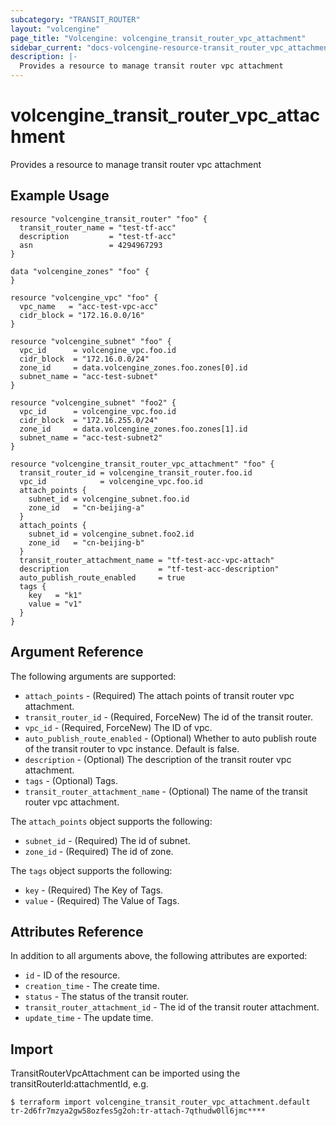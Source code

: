 ```yaml
---
subcategory: "TRANSIT_ROUTER"
layout: "volcengine"
page_title: "Volcengine: volcengine_transit_router_vpc_attachment"
sidebar_current: "docs-volcengine-resource-transit_router_vpc_attachment"
description: |-
  Provides a resource to manage transit router vpc attachment
---
```

# volcengine_transit_router_vpc_attachment
Provides a resource to manage transit router vpc attachment
## Example Usage
```hcl
resource "volcengine_transit_router" "foo" {
  transit_router_name = "test-tf-acc"
  description         = "test-tf-acc"
  asn                 = 4294967293
}

data "volcengine_zones" "foo" {
}

resource "volcengine_vpc" "foo" {
  vpc_name   = "acc-test-vpc-acc"
  cidr_block = "172.16.0.0/16"
}

resource "volcengine_subnet" "foo" {
  vpc_id      = volcengine_vpc.foo.id
  cidr_block  = "172.16.0.0/24"
  zone_id     = data.volcengine_zones.foo.zones[0].id
  subnet_name = "acc-test-subnet"
}

resource "volcengine_subnet" "foo2" {
  vpc_id      = volcengine_vpc.foo.id
  cidr_block  = "172.16.255.0/24"
  zone_id     = data.volcengine_zones.foo.zones[1].id
  subnet_name = "acc-test-subnet2"
}

resource "volcengine_transit_router_vpc_attachment" "foo" {
  transit_router_id = volcengine_transit_router.foo.id
  vpc_id            = volcengine_vpc.foo.id
  attach_points {
    subnet_id = volcengine_subnet.foo.id
    zone_id   = "cn-beijing-a"
  }
  attach_points {
    subnet_id = volcengine_subnet.foo2.id
    zone_id   = "cn-beijing-b"
  }
  transit_router_attachment_name = "tf-test-acc-vpc-attach"
  description                    = "tf-test-acc-description"
  auto_publish_route_enabled     = true
  tags {
    key   = "k1"
    value = "v1"
  }
}
```
## Argument Reference
The following arguments are supported:
* `attach_points` - (Required) The attach points of transit router vpc attachment.
* `transit_router_id` - (Required, ForceNew) The id of the transit router.
* `vpc_id` - (Required, ForceNew) The ID of vpc.
* `auto_publish_route_enabled` - (Optional) Whether to auto publish route of the transit router to vpc instance. Default is false.
* `description` - (Optional) The description of the transit router vpc attachment.
* `tags` - (Optional) Tags.
* `transit_router_attachment_name` - (Optional) The name of the transit router vpc attachment.

The `attach_points` object supports the following:

* `subnet_id` - (Required) The id of subnet.
* `zone_id` - (Required) The id of zone.

The `tags` object supports the following:

* `key` - (Required) The Key of Tags.
* `value` - (Required) The Value of Tags.

## Attributes Reference
In addition to all arguments above, the following attributes are exported:
* `id` - ID of the resource.
* `creation_time` - The create time.
* `status` - The status of the transit router.
* `transit_router_attachment_id` - The id of the transit router attachment.
* `update_time` - The update time.


## Import
TransitRouterVpcAttachment can be imported using the transitRouterId:attachmentId, e.g.
```
$ terraform import volcengine_transit_router_vpc_attachment.default tr-2d6fr7mzya2gw58ozfes5g2oh:tr-attach-7qthudw0ll6jmc****
```

